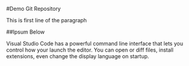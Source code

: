 #Demo Git Repository

This is first line of the paragraph

##Ipsum Below

Visual Studio Code has a powerful command line interface that lets you control how your launch the editor. You can open or diff files, install extensions, even change the display language on startup.